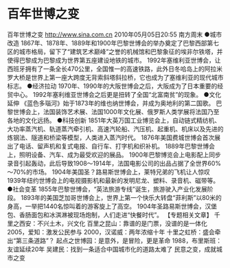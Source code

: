 # 百年世博之变

百年世博之变
http://www.sina.com.cn  2010年05月05日20:55  南方周末
●城市改造
1867年、1878年、1889年和1900年巴黎世博会的举办奠定了巴黎西部第七区的城市格局，留下了“建筑艺术巅峰”之誉的机械馆和巴黎象征的埃非尔铁塔，并使得巴黎成为巴黎成为世界第五座建设地铁的城市。
1992年塞维利亚世博会，让西班牙拥有了一条全长470公里，全国惟一的高速铁路，此外日冬哈岛上的阿拉米罗大桥是世界上第一座大跨度无背索斜塔斜拉桥，它也成为了塞维利亚的现代城市标志。
●经济拉动
1970年、1990年的大阪世博会之后，大阪成为了日本重要的经贸中心。
1992年塞利维亚世博会之后更是扭转了全国“北富南贫”的现象。
●文化延伸
《蓝色多瑙河》始于1873年的维也纳世博会，并成为奥地利的第二国歌。
巴黎世博会上，法国装饰艺术展、法国1000年文化展、俄罗斯人类学展将法国乃至各地的文化远扬。
●科技创新
1851年大英万国工业博览会上，自动链式精纺机、大功率蒸汽机、轨道蒸汽牵引机、高速汽轮船、汽压机、起重机、机床以及先进的炼钢法、隧道和桥梁等模型，人类进入蒸汽时代。
1876年美国费城世博会首次展出了电话、留声机和复式电报、自行车、打字机和织补机。
1889年巴黎世博会上，照明设备、汽车、成为最受欢迎的展品。
1900年巴黎博览会上电影配上同步录音引起轰动，此后导致1908～1914年，法国电影公司的出品占据了全世界60%～70%的市场。
1904年美国圣？路易斯世博会上，莱特兄弟的飞机让人惊叹
1939年纽约世博会上的电视摄影机和最新的发明尼龙、塑料、录音机、磁带等。
●社会变革
1855年巴黎世博会，“英法旅游专线”诞生，旅游驶入产业化发展阶段。
1893年的美国芝加哥世博会上，世界上第一个快乐大转盘“菲利斯”以80米的身高，一举把1440名惊叫着的游客旋上了高空。
1904年圣路易斯世博会，汉堡包、香肠面包和冰淇淋被现场炮制，人们走进“快餐时代”。
【专题相关文章】
千里之西安：不兴土木，兴文化
百里之昆山：靠谱的是门票，没谱的是一体化
2005，爱知：激发公民参与
2000，汉诺威：两年浓缩十年
十里之虹桥：盛会牵出“第三条道路”？
起点之世博园：是意外，是冒险，更是革命
1988，布里斯班：友谊延续20年
吴建民：找到一条适合中国城市化的道路太难了
民意之变，成就城市之变

